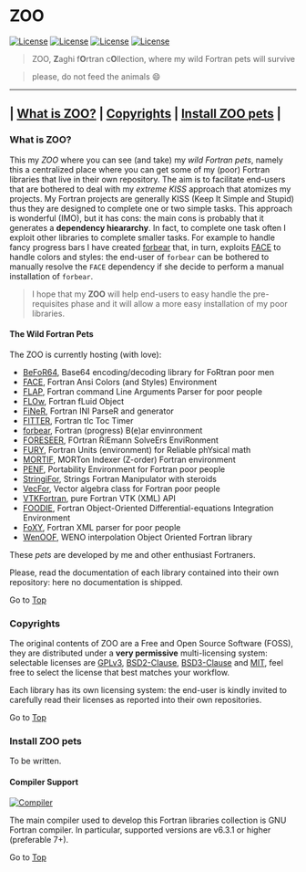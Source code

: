 <a name="top"></a>

# ZOO

[![License](https://img.shields.io/badge/license-GNU%20GeneraL%20Public%20License%20v3,%20GPLv3-blue.svg)]()
[![License](https://img.shields.io/badge/license-BSD2-red.svg)]()
[![License](https://img.shields.io/badge/license-BSD3-red.svg)]()
[![License](https://img.shields.io/badge/license-MIT-red.svg)]()

> ZOO, **Z**aghi f**O**rtran c**O**llection, where my wild Fortran pets will survive

> please, do not feed the animals :smile:

---
| [What is ZOO?](#what-is-zoo) | [Copyrights](#copyrights) | [Install ZOO pets](#install_zoo_pets) |
---

### What is ZOO?

This my *ZOO* where you can see (and take) my *wild Fortran pets*, namely this a centralized place where you can get some of my (poor) Fortran libraries that live in their own repository. The aim is to facilitate end-users that are bothered to deal with my *extreme KISS* approach that atomizes my projects. My Fortran projects are generally KISS (Keep It Simple and Stupid) thus they are designed to complete one or two simple tasks. This approach is wonderful (IMO), but it has cons: the main cons is probably that it generates a **dependency hieararchy**. In fact, to complete one task often I exploit other libraries to complete smaller tasks. For example to handle fancy progress bars I have created [forbear](https://github.com/szaghi/forbear) that, in turn, exploits [FACE](https://github.com/szaghi/FACE) to handle colors and styles: the end-user of `forbear` can be bothered to manually resolve the `FACE` dependency if she decide to perform a manual installation of `forbear`.

> I hope that my **ZOO** will help end-users to easy handle the pre-requisites phase and it will allow a more easy installation of my poor libraries.

#### The Wild Fortran Pets

The ZOO is currently hosting (with love):

+ [BeFoR64](https://github.com/szaghi/BeFoR64), Base64 encoding/decoding library for FoRtran poor men
+ [FACE](https://github.com/szaghi/FACE), Fortran Ansi Colors (and Styles) Environment
+ [FLAP](https://github.com/szaghi/FLAP), Fortran command Line Arguments Parser for poor people
+ [FLOw](https://github.com/szaghi/FLOw), Fortran fLuid Object
+ [FiNeR](https://github.com/szaghi/FiNeR), Fortran INI ParseR and generator
+ [FITTER](https://github.com/szaghi/FITTER), Fortran tIc Toc Timer
+ [forbear](https://github.com/szaghi/forbear), Fortran (progress) B(e)ar envinronment
+ [FORESEER](https://github.com/szaghi/FORESEER), FOrtran RiEmann SolveErs EnviRonment
+ [FURY](https://github.com/szaghi/FURY), Fortran Units (environment) for Reliable phYsical math
+ [MORTIF](https://github.com/szaghi/MORTIF), MORTon Indexer (Z-order) Fortran environment
+ [PENF](https://github.com/szaghi/PENF), Portability Environment for Fortran poor people
+ [StringiFor](https://github.com/szaghi/StringiFor), Strings Fortran Manipulator with steroids
+ [VecFor](https://github.com/szaghi/VecFor), Vector algebra class for Fortran poor people
+ [VTKFortran](https://github.com/szaghi/VTKFortran), pure Fortran VTK (XML) API
+ [FOODIE](https://github.com/Fortran-FOSS-Programmers/FOODIE), Fortran Object-Oriented Differential-equations Integration Environment
+ [FoXY](https://github.com/Fortran-FOSS-Programmers/FoXy), Fortran XML parser for poor people
+ [WenOOF](https://github.com/Fortran-FOSS-Programmers/WenOOF), WENO interpolation Object Oriented Fortran library

These *pets* are developed by me and other enthusiast Fortraners.

Please, read the documentation of each library contained into their own repository: here no documentation is shipped.

Go to [Top](#top)

### Copyrights

The original contents of ZOO are a Free and Open Source Software (FOSS), they are distributed under a **very permissive** multi-licensing system: selectable licenses are [GPLv3](http://www.gnu.org/licenses/gpl-3.0.html), [BSD2-Clause](http://opensource.org/licenses/BSD-2-Clause), [BSD3-Clause](http://opensource.org/licenses/BSD-3-Clause) and [MIT](http://opensource.org/licenses/MIT), feel free to select the license that best matches your workflow.

Each library has its own licensing system: the end-user is kindly invited to carefully read their licenses as reported into their own repositories.

Go to [Top](#top)

### Install ZOO pets

To be written.

#### Compiler Support

[![Compiler](https://img.shields.io/badge/GNU-v6.3.1+-brightgreen.svg)]()

The main compiler used to develop this Fortran libraries collection is GNU Fortran compiler. In particular, supported versions are v6.3.1 or higher (preferable 7+).

Go to [Top](#top)
